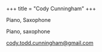 +++
title = "Cody Cunningham"
+++

Piano, Saxophone

<!--more-->

Piano, saxophone
 


cody.todd.cunningham@gmail.com



